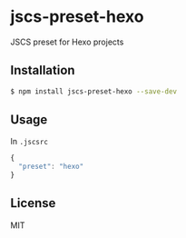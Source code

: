 # jscs-preset-hexo

JSCS preset for Hexo projects

## Installation

``` bash
$ npm install jscs-preset-hexo --save-dev
```

## Usage

In `.jscsrc`

``` js
{
  "preset": "hexo"
}
```

## License

MIT